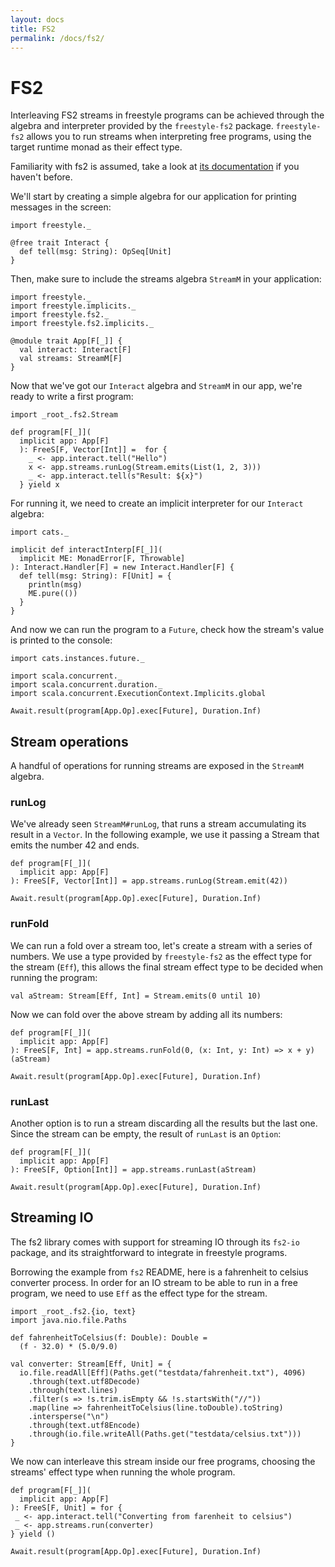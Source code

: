 ```yaml
---
layout: docs
title: FS2
permalink: /docs/fs2/
---
```


# FS2

Interleaving FS2 streams in freestyle programs can be achieved through the algebra and interpreter provided by the `freestyle-fs2` package. `freestyle-fs2` allows you to run streams when interpreting free programs, using the target runtime monad as their effect type.

Familiarity with fs2 is assumed, take a look at [its documentation](https://github.com/functional-streams-for-scala/fs2/blob/series/1.0/docs/guide.md) if you haven't before.

We'll start by creating a simple algebra for our application for printing messages in the screen:

```tut:book
import freestyle._

@free trait Interact {
  def tell(msg: String): OpSeq[Unit]
}
```

Then, make sure to include the streams algebra `StreamM` in your application:

```tut:book
import freestyle._
import freestyle.implicits._
import freestyle.fs2._
import freestyle.fs2.implicits._

@module trait App[F[_]] {
  val interact: Interact[F]
  val streams: StreamM[F]
}
```

Now that we've got our `Interact` algebra and `StreamM` in our app, we're ready to write a first program:

```tut:book
import _root_.fs2.Stream

def program[F[_]](
  implicit app: App[F]
  ): FreeS[F, Vector[Int]] =  for {
    _ <- app.interact.tell("Hello")
	x <- app.streams.runLog(Stream.emits(List(1, 2, 3)))
	_ <- app.interact.tell(s"Result: ${x}")
  } yield x
```

For running it, we need to create an implicit interpreter for our `Interact` algebra:

```tut:book
import cats._

implicit def interactInterp[F[_]](
  implicit ME: MonadError[F, Throwable]
): Interact.Handler[F] = new Interact.Handler[F] {
  def tell(msg: String): F[Unit] = {
    println(msg)
    ME.pure(())
  }
}
```

And now we can run the program to a `Future`, check how the stream's value is printed to the console:

```tut:book
import cats.instances.future._

import scala.concurrent._
import scala.concurrent.duration._
import scala.concurrent.ExecutionContext.Implicits.global

Await.result(program[App.Op].exec[Future], Duration.Inf)
```

## Stream operations

A handful of operations for running streams are exposed in the `StreamM` algebra.

### runLog

We've already seen `StreamM#runLog`, that runs a stream accumulating its result in a `Vector`. In the following example, we use it passing a Stream that emits the number 42 and ends.

```tut:book
def program[F[_]](
  implicit app: App[F]
): FreeS[F, Vector[Int]] = app.streams.runLog(Stream.emit(42))

Await.result(program[App.Op].exec[Future], Duration.Inf)
```

### runFold

We can run a fold over a stream too, let's create a stream with a series of numbers. We use a type provided by `freestyle-fs2` as the effect type for the stream (`Eff`), this allows the final stream effect type to be decided when running the program:

```tut:book
val aStream: Stream[Eff, Int] = Stream.emits(0 until 10)
```

Now we can fold over the above stream by adding all its numbers:

```tut:book
def program[F[_]](
  implicit app: App[F]
): FreeS[F, Int] = app.streams.runFold(0, (x: Int, y: Int) => x + y)(aStream)

Await.result(program[App.Op].exec[Future], Duration.Inf)
```

### runLast

Another option is to run a stream discarding all the results but the last one. Since the stream can be empty, the result of `runLast` is an `Option`:

```tut:book
def program[F[_]](
  implicit app: App[F]
): FreeS[F, Option[Int]] = app.streams.runLast(aStream)

Await.result(program[App.Op].exec[Future], Duration.Inf)
```

## Streaming IO

The fs2 library comes with support for streaming IO through its `fs2-io` package, and its straightforward to integrate in freestyle programs.

Borrowing the example from `fs2` README, here is a fahrenheit to celsius converter process. In order for an IO stream to be able to run in a free program, we need to use `Eff` as the effect type for the stream.

```tut:book
import _root_.fs2.{io, text}
import java.nio.file.Paths

def fahrenheitToCelsius(f: Double): Double =
  (f - 32.0) * (5.0/9.0)

val converter: Stream[Eff, Unit] = {
  io.file.readAll[Eff](Paths.get("testdata/fahrenheit.txt"), 4096)
    .through(text.utf8Decode)
    .through(text.lines)
    .filter(s => !s.trim.isEmpty && !s.startsWith("//"))
    .map(line => fahrenheitToCelsius(line.toDouble).toString)
    .intersperse("\n")
    .through(text.utf8Encode)
    .through(io.file.writeAll(Paths.get("testdata/celsius.txt")))
}
```

We now can interleave this stream inside our free programs, choosing the streams' effect type when running the whole program.

```tut:book
def program[F[_]](
  implicit app: App[F]
): FreeS[F, Unit] = for {
 _ <- app.interact.tell("Converting from farenheit to celsius")
 _ <- app.streams.run(converter)
} yield ()

Await.result(program[App.Op].exec[Future], Duration.Inf)
```

